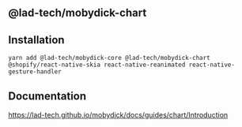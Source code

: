 ## @lad-tech/mobydick-chart

## Installation

```shell
yarn add @lad-tech/mobydick-core @lad-tech/mobydick-chart @shopify/react-native-skia react-native-reanimated react-native-gesture-handler
```

## Documentation

https://lad-tech.github.io/mobydick/docs/guides/chart/Introduction
